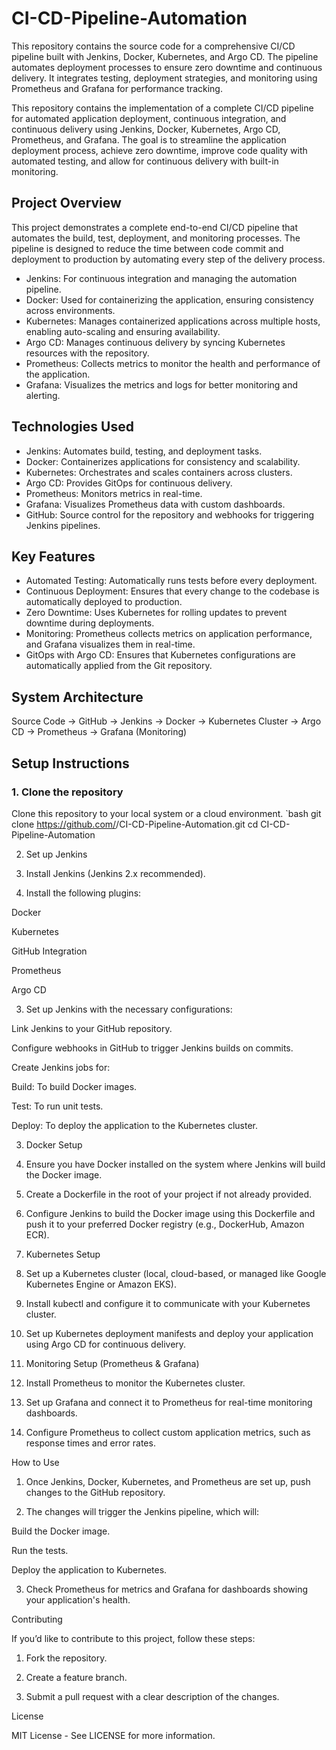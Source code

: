 # CI-CD-Pipeline-Automation
This repository contains the source code for a comprehensive CI/CD pipeline built with Jenkins, Docker, Kubernetes, and Argo CD. The pipeline automates deployment processes to ensure zero downtime and continuous delivery. It integrates testing, deployment strategies, and monitoring using Prometheus and Grafana for performance tracking.

This repository contains the implementation of a complete CI/CD pipeline for automated application deployment, continuous integration, and continuous delivery using Jenkins, Docker, Kubernetes, Argo CD, Prometheus, and Grafana. The goal is to streamline the application deployment process, achieve zero downtime, improve code quality with automated testing, and allow for continuous delivery with built-in monitoring.

## Project Overview
This project demonstrates a complete end-to-end CI/CD pipeline that automates the build, test, deployment, and monitoring processes. The pipeline is designed to reduce the time between code commit and deployment to production by automating every step of the delivery process.

- Jenkins: For continuous integration and managing the automation pipeline.
- Docker: Used for containerizing the application, ensuring consistency across environments.
- Kubernetes: Manages containerized applications across multiple hosts, enabling auto-scaling and ensuring availability.
- Argo CD: Manages continuous delivery by syncing Kubernetes resources with the repository.
- Prometheus: Collects metrics to monitor the health and performance of the application.
- Grafana: Visualizes the metrics and logs for better monitoring and alerting.

## Technologies Used
- Jenkins: Automates build, testing, and deployment tasks.
- Docker: Containerizes applications for consistency and scalability.
- Kubernetes: Orchestrates and scales containers across clusters.
- Argo CD: Provides GitOps for continuous delivery.
- Prometheus: Monitors metrics in real-time.
- Grafana: Visualizes Prometheus data with custom dashboards.
- GitHub: Source control for the repository and webhooks for triggering Jenkins pipelines.

## Key Features
- Automated Testing: Automatically runs tests before every deployment.
- Continuous Deployment: Ensures that every change to the codebase is automatically deployed to production.
- Zero Downtime: Uses Kubernetes for rolling updates to prevent downtime during deployments.
- Monitoring: Prometheus collects metrics on application performance, and Grafana visualizes them in real-time.
- GitOps with Argo CD: Ensures that Kubernetes configurations are automatically applied from the Git repository.
  
## System Architecture

Source Code -> GitHub -> Jenkins -> Docker -> Kubernetes Cluster -> Argo CD -> Prometheus -> Grafana (Monitoring)

## Setup Instructions

### 1. Clone the repository
Clone this repository to your local system or a cloud environment.
`bash
git clone https://github.com/<your-username>/CI-CD-Pipeline-Automation.git
cd CI-CD-Pipeline-Automation

2. Set up Jenkins

1. Install Jenkins (Jenkins 2.x recommended).


2. Install the following plugins:

Docker

Kubernetes

GitHub Integration

Prometheus

Argo CD



3. Set up Jenkins with the necessary configurations:

Link Jenkins to your GitHub repository.

Configure webhooks in GitHub to trigger Jenkins builds on commits.

Create Jenkins jobs for:

Build: To build Docker images.

Test: To run unit tests.

Deploy: To deploy the application to the Kubernetes cluster.





3. Docker Setup

1. Ensure you have Docker installed on the system where Jenkins will build the Docker image.


2. Create a Dockerfile in the root of your project if not already provided.


3. Configure Jenkins to build the Docker image using this Dockerfile and push it to your preferred Docker registry (e.g., DockerHub, Amazon ECR).



4. Kubernetes Setup

1. Set up a Kubernetes cluster (local, cloud-based, or managed like Google Kubernetes Engine or Amazon EKS).

2. Install kubectl and configure it to communicate with your Kubernetes cluster.

3. Set up Kubernetes deployment manifests and deploy your application using Argo CD for continuous delivery.


5. Monitoring Setup (Prometheus & Grafana)

1. Install Prometheus to monitor the Kubernetes cluster.


2. Set up Grafana and connect it to Prometheus for real-time monitoring dashboards.


3. Configure Prometheus to collect custom application metrics, such as response times and error rates.



How to Use

1. Once Jenkins, Docker, Kubernetes, and Prometheus are set up, push changes to the GitHub repository.


2. The changes will trigger the Jenkins pipeline, which will:

Build the Docker image.

Run the tests.

Deploy the application to Kubernetes.


3. Check Prometheus for metrics and Grafana for dashboards showing your application's health.



Contributing

If you’d like to contribute to this project, follow these steps:

1. Fork the repository.


2. Create a feature branch.


3. Submit a pull request with a clear description of the changes.



License

MIT License - See LICENSE for more information.

